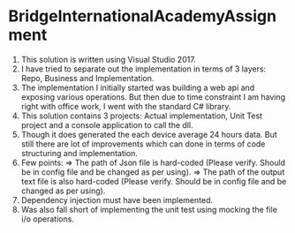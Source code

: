 # BridgeInternationalAcademyAssignment
1) This solution is written using Visual Studio 2017.
2) I have tried to separate out the implementation in terms of 3 layers: Repo, Business and Implementation.
3) The implementation I initially started was building a web api and exposing various operations. But then due to time constraint I am having right with office work, I went with the standard C# library.
4) This solution contains 3 projects: Actual implementation, Unit Test project and a console application to call the dll.
5) Though it does generated the each device average 24 hours data. But still there are lot of improvements which can done in terms of code structuring and implementation.
6) Few points:
   => The path of Json file is hard-coded (Please verify. Should be in config file and be changed as per using).
   => The path of the output text file is also hard-coded (Please verify. Should be in config file and be changed as per using).
7) Dependency injection must have been implemented.
8) Was also fall short of implementing the unit test using mocking the file i/o operations.
